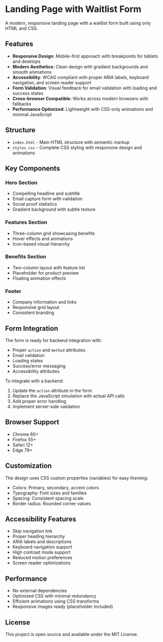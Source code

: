 # Landing Page with Waitlist Form

A modern, responsive landing page with a waitlist form built using only HTML and CSS.

## Features

- **Responsive Design**: Mobile-first approach with breakpoints for tablets and desktops
- **Modern Aesthetics**: Clean design with gradient backgrounds and smooth animations
- **Accessibility**: WCAG compliant with proper ARIA labels, keyboard navigation, and screen reader support
- **Form Validation**: Visual feedback for email validation with loading and success states
- **Cross-browser Compatible**: Works across modern browsers with fallbacks
- **Performance Optimized**: Lightweight with CSS-only animations and minimal JavaScript

## Structure

- `index.html` - Main HTML structure with semantic markup
- `styles.css` - Complete CSS styling with responsive design and animations

## Key Components

### Hero Section
- Compelling headline and subtitle
- Email capture form with validation
- Social proof statistics
- Gradient background with subtle texture

### Features Section
- Three-column grid showcasing benefits
- Hover effects and animations
- Icon-based visual hierarchy

### Benefits Section
- Two-column layout with feature list
- Placeholder for product preview
- Floating animation effects

### Footer
- Company information and links
- Responsive grid layout
- Consistent branding

## Form Integration

The form is ready for backend integration with:
- Proper `action` and `method` attributes
- Email validation
- Loading states
- Success/error messaging
- Accessibility attributes

To integrate with a backend:
1. Update the `action` attribute in the form
2. Replace the JavaScript simulation with actual API calls
3. Add proper error handling
4. Implement server-side validation

## Browser Support

- Chrome 60+
- Firefox 55+
- Safari 12+
- Edge 79+

## Customization

The design uses CSS custom properties (variables) for easy theming:
- Colors: Primary, secondary, accent colors
- Typography: Font sizes and families
- Spacing: Consistent spacing scale
- Border radius: Rounded corner values

## Accessibility Features

- Skip navigation link
- Proper heading hierarchy
- ARIA labels and descriptions
- Keyboard navigation support
- High contrast mode support
- Reduced motion preferences
- Screen reader optimizations

## Performance

- No external dependencies
- Optimized CSS with minimal redundancy
- Efficient animations using CSS transforms
- Responsive images ready (placeholder included)

## License

This project is open source and available under the MIT License.
